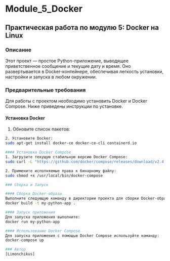 # Module_5_Docker
## Практическая работа по модулю 5: Docker на Linux

### Описание
Этот проект — простое Python-приложение, выводящее приветственное сообщение и текущие дату и время. Оно развертывается в Docker-контейнере, обеспечивая легкость установки, настройки и запуска в любом окружении.

### Предварительные требования
Для работы с проектом необходимо установить Docker и Docker Compose. Ниже приведены инструкции по установке.

#### Установка Docker
1. Обновите список пакетов:
```bash sudo apt-get update
2. Установите Docker:
sudo apt-get install docker-ce docker-ce-cli containerd.io

#### Установка Docker Compose
1. Загрузите текущую стабильную версию Docker Compose:
sudo curl -L "https://github.com/docker/compose/releases/download/v2.4.1/docker-compose-$(uname -s)-$(uname -m)" -o /usr/local/bin/docker-compose

2. Примените исполняемые права к бинарному файлу:
sudo chmod +x /usr/local/bin/docker-compose

### Сборка и Запуск

#### Сборка Docker-образа
Выполните следующую команду в директории проекта для сборки Docker-образа:
docker build -t my-python-app .

#### Запуск приложения
Для запуска приложения выполните:
docker run my-python-app

#### Использование Docker Compose
Для запуска приложения с помощью Docker Compose используйте команду:
docker-compose up

### Автор
[Limonchikus]
